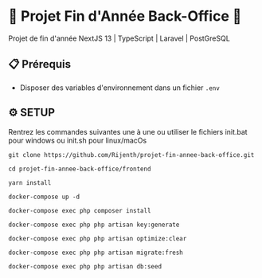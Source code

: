 # 🌟 Projet Fin d'Année Back-Office 🌟

Projet de fin d'année NextJS 13 | TypeScript | Laravel | PostGreSQL

## 📋 Prérequis

- Disposer des variables d'environnement dans un fichier `.env`

## ⚙️ SETUP

Rentrez les commandes suivantes une à une ou utiliser le fichiers init.bat pour windows ou init.sh pour linux/macOs

```
git clone https://github.com/Rijenth/projet-fin-annee-back-office.git
```

```
cd projet-fin-annee-back-office/frontend
```

```
yarn install
```

```
docker-compose up -d
```

```
docker-compose exec php composer install
```

```
docker-compose exec php php artisan key:generate
```

```
docker-compose exec php php artisan optimize:clear
```

```
docker-compose exec php php artisan migrate:fresh
```

```
docker-compose exec php php artisan db:seed
```
